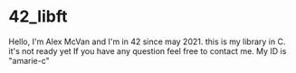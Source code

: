# 42_libft
Hello, I'm Alex McVan and I'm in 42 since may 2021.
this is my library in C.
it's not ready yet
If you have any question feel free to contact me. My ID is "amarie-c"
